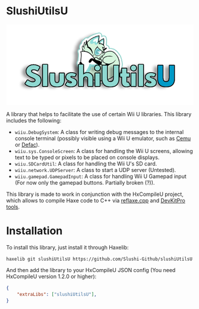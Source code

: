 # SlushiUtilsU
![mainImage](https://github.com/Slushi-Github/slushiUtilsU/blob/main/readme/MainImage.png)

A library that helps to facilitate the use of certain Wii U libraries.
This library includes the following:
- ``wiiu.DebugSystem``: A class for writing debug messages to the internal console terminal (possibly visible using a Wii U emulator, such as [Cemu](https://github.com/cemu-project/Cemu) or [Defac](https://github.com/decaf-emu/decaf-emu)).
- ``wiiu.sys.ConsoleScreen``: A class for handling the Wii U screens, allowing text to be typed or pixels to be placed on console displays.
- ``wiiu.SDCardUtil``: A class for handling the Wii U's SD card.
- ``wiiu.network.UDPServer``: A class to start a UDP server (Untested).
- ``wiiu.gamepad.GamepadInput``: A class for handling Wii U Gamepad input (For now only the gamepad buttons. Partially broken (?)).


This library is made to work in conjunction with the HxCompileU project, which allows to compile Haxe code to C++ via [reflaxe.cpp](https://github.com/SomeRanDev/reflaxe.CPP) and [DevKitPro tools](https://devkitpro.org/wiki/Getting_Started).

# Installation
To install this library, just install it through Haxelib:
```
haxelib git slushiUtilsU https://github.com/Slushi-Github/slushiUtilsU
```
And then add the library to your HxCompileU JSON config (You need HxCompileU version 1.2.0 or higher):
```json
{
    "extraLibs": ["slushiUtilsU"],
}
```
